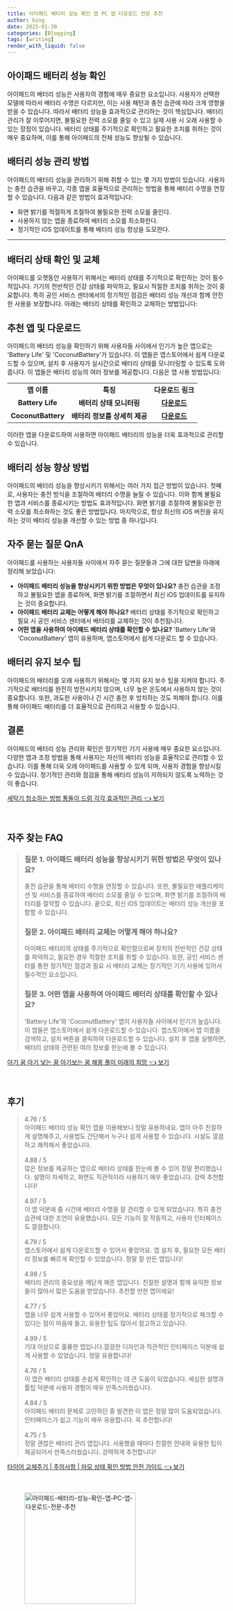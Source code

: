 ```yaml
---
title: 아이패드 배터리 성능 확인 앱 PC 앱 다운로드 전문 추천
author: bing
date: 2025-01-30
categories: [Blogging]
tags: [writing]
render_with_liquid: false
---
```



<h2 id='아이패드_배터리_성능_확인'>아이패드 배터리 성능 확인</h2>

<p>아이패드의 배터리 성능은 사용자의 경험에 매우 중요한 요소입니다. 사용자가 선택한 모델에 따라서 배터리 수명은 다르지만, 이는 사용 패턴과 충전 습관에 따라 크게 영향을 받을 수 있습니다. 따라서 배터리 성능을 효과적으로 관리하는 것이 핵심입니다. 배터리 관리가 잘 이루어지면, 불필요한 전력 소모를 줄일 수 있고 실제 사용 시 오래 사용할 수 있는 장점이 있습니다. 배터리 상태를 주기적으로 확인하고 필요한 조치를 취하는 것이 매우 중요하며, 이를 통해 아이패드의 전체 성능도 향상될 수 있습니다.</p>

<h2 id='배터리_성능_관리_방법'>배터리 성능 관리 방법</h2>

<p>아이패드의 배터리 성능을 관리하기 위해 취할 수 있는 몇 가지 방법이 있습니다. 사용자는 충전 습관을 바꾸고, 각종 앱을 효율적으로 관리하는 방법을 통해 배터리 수명을 연장할 수 있습니다. 다음과 같은 방법이 효과적입니다:</p>

<ul>
    <li>화면 밝기를 적절하게 조절하여 불필요한 전력 소모를 줄인다.</li>
    <li>사용하지 않는 앱을 종료하여 배터리 소모를 최소화한다.</li>
    <li>정기적인 iOS 업데이트를 통해 배터리 성능 향상을 도모한다.</li>
</ul>

<hr />

<h2 id='배터리_상태_확인_및_교체'>배터리 상태 확인 및 교체</h2>

<p>아이패드를 오랫동안 사용하기 위해서는 배터리 상태를 주기적으로 확인하는 것이 필수적입니다. 기기의 전반적인 건강 상태를 파악하고, 필요시 적절한 조치를 취하는 것이 중요합니다. 특히 공인 서비스 센터에서의 정기적인 점검은 배터리 성능 개선과 함께 안전한 사용을 보장합니다. 아래는 배터리 상태를 확인하고 교체하는 방법입니다:</p>

<h2 id='추천_앱_및_다운로드'>추천 앱 및 다운로드</h2>

<p>아이패드의 배터리 성능을 확인하기 위해 사용자들 사이에서 인기가 높은 앱으로는 'Battery Life' 및 'CoconutBattery'가 있습니다. 이 앱들은 앱스토어에서 쉽게 다운로드할 수 있으며, 설치 후 사용자가 실시간으로 배터리 상태를 모니터링할 수 있도록 도와줍니다. 이 앱들은 배터리 성능의 여러 정보를 제공합니다. 다음은 앱 사용 방법입니다:</p>

<table>
    <tr>
        <td style="text-align: center; height: 17px;"><b>앱 이름</b></td>
        <td style="text-align: center; height: 17px;"><b>특징</b></td>
        <td style="text-align: center; height: 17px;"><b>다운로드 링크</b></td>
    </tr>
    <tr>
        <td style="text-align: center; height: 17px;"><b>Battery Life</b></td>
        <td style="text-align: center; height: 17px;"><b>배터리 상태 모니터링</b></td>
        <td style="text-align: center; height: 17px;"><b><a href="https://apps.apple.com/app/battery-life/id999999999">다운로드</a></b></td>
    </tr>
    <tr>
        <td style="text-align: center; height: 17px;"><b>CoconutBattery</b></td>
        <td style="text-align: center; height: 17px;"><b>배터리 정보를 상세히 제공</b></td>
        <td style="text-align: center; height: 17px;"><b><a href="https://apps.apple.com/app/coconutbattery/id999999999">다운로드</a></b></td>
    </tr>
</table>

<p>이러한 앱을 다운로드하여 사용하면 아이패드 배터리의 성능을 더욱 효과적으로 관리할 수 있습니다.</p>

<h2 id='배터리_성능_향상_방법'>배터리 성능 향상 방법</h2>

<p>아이패드의 배터리 성능을 향상시키기 위해서는 여러 가지 접근 방법이 있습니다. 첫째로, 사용자는 충전 방식을 조절하여 배터리 수명을 늘릴 수 있습니다. 이와 함께 불필요한 앱과 서비스를 종료시키는 방법도 효과적입니다. 화면 밝기를 조절하여 불필요한 전력 소모를 최소화하는 것도 좋은 방법입니다. 마지막으로, 항상 최신의 iOS 버전을 유지하는 것이 배터리 성능을 개선할 수 있는 방법 중 하나입니다.</p>

<h2 id='자주_묻는_질문_QnA'>자주 묻는 질문 QnA</h2>

<p>아이패드를 사용하는 사용자들 사이에서 자주 묻는 질문들과 그에 대한 답변을 아래에 정리해 보았습니다:</p>

<ul>
    <li><b>아이패드 배터리 성능을 향상시키기 위한 방법은 무엇이 있나요?</b> 충전 습관을 조정하고 불필요한 앱을 종료하며, 화면 밝기를 조절하면서 최신 iOS 업데이트를 유지하는 것이 중요합니다.</li>
    <li><b>아이패드 배터리 교체는 어떻게 해야 하나요?</b> 배터리 상태를 주기적으로 확인하고 필요 시 공인 서비스 센터에서 배터리를 교체하는 것이 추천됩니다.</li>
    <li><b>어떤 앱을 사용하여 아이패드 배터리 상태를 확인할 수 있나요?</b> 'Battery Life'와 'CoconutBattery' 앱이 유용하며, 앱스토어에서 쉽게 다운로드 할 수 있습니다.</li>
</ul>

<h2 id='배터리_유지_보수_팁'>배터리 유지 보수 팁</h2>

<p>아이패드의 배터리를 오래 사용하기 위해서는 몇 가지 유지 보수 팁을 지켜야 합니다. 주기적으로 배터리를 완전히 방전시키지 않으며, 너무 높은 온도에서 사용하지 않는 것이 중요합니다. 또한, 과도한 사용이나 긴 시간 충전 후 방치하는 것도 피해야 합니다. 이를 통해 아이패드 배터리를 더 효율적으로 관리하고 사용할 수 있습니다.</p>

<h2 id='결론'>결론</h2>

<p>아이패드의 배터리 성능 관리와 확인은 장기적인 기기 사용에 매우 중요한 요소입니다. 다양한 앱과 조정 방법을 통해 사용자는 자신의 배터리 성능을 효율적으로 관리할 수 있습니다. 이를 통해 더욱 오래 아이패드를 사용할 수 있게 되며, 사용자 경험을 향상시킬 수 있습니다. 정기적인 관리와 점검을 통해 배터리 성능이 저하되지 않도록 노력하는 것이 좋습니다.</p>


<p><a class="click-button" title="세탁기 청소하는 방법 통돌이 드럼 각각 효과적인 관리" href="https://24nara.github.io/posts/%EC%84%B8%ED%83%81%EA%B8%B0-%EC%B2%AD%EC%86%8C%ED%95%98%EB%8A%94-%EB%B0%A9%EB%B2%95-%ED%86%B5%EB%8F%8C%EC%9D%B4-%EB%93%9C%EB%9F%BC-%EA%B0%81%EA%B0%81-%ED%9A%A8%EA%B3%BC%EC%A0%81%EC%9D%B8-%EA%B4%80%EB%A6%AC/" rel="dofollow">세탁기 청소하는 방법 통돌이 드럼 각각 효과적인 관리 👈 보기</a></p><br>
<h2 id='자주_찾는_FAQ'>자주 찾는 FAQ</h2>
<div itemscope="" itemtype="https://schema.org/FAQPage"> 
<blockquote> 
<div itemscope="" itemprop="mainEntity" itemtype="https://schema.org/Question"> 
<h3 itemprop="name">질문 1. 아이패드 배터리 성능을 향상시키기 위한 방법은 무엇이 있나요?</h3> 
<div itemscope="" itemprop="acceptedAnswer" itemtype="https://schema.org/Answer"> 
<span itemprop="text"> 
<p>충전 습관을 통해 배터리 수명을 연장할 수 있습니다. 또한, 불필요한 애플리케이션 및 서비스를 종료하여 배터리 소모를 줄일 수 있으며, 화면 밝기를 조절하여 배터리를 절약할 수 있습니다. 끝으로, 최신 iOS 업데이트는 배터리 성능 개선을 포함할 수 있습니다.</p> 
</span> 
</div> 
</div> 

<div itemscope="" itemprop="mainEntity" itemtype="https://schema.org/Question"> 
<h3 itemprop="name">질문 2. 아이패드 배터리 교체는 어떻게 해야 하나요?</h3> 
<div itemscope="" itemprop="acceptedAnswer" itemtype="https://schema.org/Answer"> 
<span itemprop="text"> 
<p>아이패드 배터리의 상태를 주기적으로 확인함으로써 장치의 전반적인 건강 상태를 파악하고, 필요한 경우 적절한 조치를 취할 수 있습니다. 또한, 공인 서비스 센터를 통한 정기적인 점검과 필요 시 배터리 교체는 장기적인 기기 사용에 있어서 필수적인 요소입니다.</p> 
</span> 
</div> 
</div> 

<div itemscope="" itemprop="mainEntity" itemtype="https://schema.org/Question"> 
<h3 itemprop="name">질문 3. 어떤 앱을 사용하여 아이패드 배터리 상태를 확인할 수 있나요?</h3> 
<div itemscope="" itemprop="acceptedAnswer" itemtype="https://schema.org/Answer"> 
<span itemprop="text"> 
<p>'Battery Life'와 'CoconutBattery' 앱이 사용자들 사이에서 인기가 높습니다. 이 앱들은 앱스토어에서 쉽게 다운로드할 수 있습니다. 앱스토어에서 앱 이름을 검색하고, 설치 버튼을 클릭하여 다운로드할 수 있습니다. 설치 후 앱을 실행하면, 배터리 상태와 관련된 여러 정보를 한눈에 볼 수 있습니다.</p> 
</span> 
</div> 
</div> 
</blockquote> 
</div>
<p><a class="click-button" title="아기 꿈 아기 낳는 꿈 아기보는 꿈 해몽 풀이 미래의 희망" href="https://24nara.github.io/posts/%EC%95%84%EA%B8%B0-%EA%BF%88-%EC%95%84%EA%B8%B0-%EB%82%B3%EB%8A%94-%EA%BF%88-%EC%95%84%EA%B8%B0%EB%B3%B4%EB%8A%94-%EA%BF%88-%ED%95%B4%EB%AA%BD-%ED%92%80%EC%9D%B4-%EB%AF%B8%EB%9E%98%EC%9D%98-%ED%9D%AC%EB%A7%9D/" rel="dofollow">아기 꿈 아기 낳는 꿈 아기보는 꿈 해몽 풀이 미래의 희망 👈 보기</a></p><br>
<h2 id='후기'>후기</h2>
<div itemscope itemtype="https://schema.org/Product">
  <blockquote>
  <div itemprop="review" itemscope itemtype="https://schema.org/Review">
      <div itemprop="reviewRating" itemscope itemtype="https://schema.org/Rating"> <span itemprop="ratingValue">4.76</span> / <span itemprop="bestRating">5</span> </div>
      <span itemprop="reviewBody">아이패드 배터리 성능 확인 앱을 이용해보니 정말 유용하네요. 앱이 아주 친절하게 설명해주고, 사용법도 간단해서 누구나 쉽게 사용할 수 있습니다. 시설도 깔끔하고 쾌적해서 좋았습니다.</span>
  </div>
  <br>
  <div itemprop="review" itemscope itemtype="https://schema.org/Review">
      <div itemprop="reviewRating" itemscope itemtype="https://schema.org/Rating"> <span itemprop="ratingValue">4.88</span> / <span itemprop="bestRating">5</span> </div>
      <span itemprop="reviewBody">많은 정보를 제공하는 앱으로 배터리 상태를 한눈에 볼 수 있어 정말 편리했습니다. 설명이 자세하고, 화면도 직관적이라 사용하기 매우 좋았습니다. 강력 추천합니다!</span>
  </div>
  <br>
  <div itemprop="review" itemscope itemtype="https://schema.org/Review">
      <div itemprop="reviewRating" itemscope itemtype="https://schema.org/Rating"> <span itemprop="ratingValue">4.97</span> / <span itemprop="bestRating">5</span> </div>
      <span itemprop="reviewBody">이 앱 덕분에 줌 시간에 배터리 수명을 잘 관리할 수 있게 되었습니다. 특히 충전 습관에 대한 조언이 유용했습니다. 모든 기능이 잘 작동하고, 사용자 인터페이스도 깔끔합니다.</span>
  </div>
  <br>
  <div itemprop="review" itemscope itemtype="https://schema.org/Review">
      <div itemprop="reviewRating" itemscope itemtype="https://schema.org/Rating"> <span itemprop="ratingValue">4.79</span> / <span itemprop="bestRating">5</span> </div>
      <span itemprop="reviewBody">앱스토어에서 쉽게 다운로드할 수 있어서 좋았어요. 앱 설치 후, 필요한 모든 배터리 정보를 빠르게 확인할 수 있었습니다. 정말 잘 만든 앱입니다!</span>
  </div>
  <br>
  <div itemprop="review" itemscope itemtype="https://schema.org/Review">
      <div itemprop="reviewRating" itemscope itemtype="https://schema.org/Rating"> <span itemprop="ratingValue">4.98</span> / <span itemprop="bestRating">5</span> </div>
      <span itemprop="reviewBody">배터리 관리의 중요성을 깨닫게 해준 앱입니다. 친절한 설명과 함께 유익한 정보들이 많아서 많은 도움을 받았습니다. 추천할 만한 앱이에요!</span>
  </div>
  <br>
  <div itemprop="review" itemscope itemtype="https://schema.org/Review">
      <div itemprop="reviewRating" itemscope itemtype="https://schema.org/Rating"> <span itemprop="ratingValue">4.77</span> / <span itemprop="bestRating">5</span> </div>
      <span itemprop="reviewBody">앱을 너무 쉽게 사용할 수 있어서 좋았어요. 배터리 상태를 정기적으로 체크할 수 있다는 점이 마음에 들고, 유용한 팁도 많아서 참고하고 있습니다.</span>
  </div>
  <br>
  <div itemprop="review" itemscope itemtype="https://schema.org/Review">
      <div itemprop="reviewRating" itemscope itemtype="https://schema.org/Rating"> <span itemprop="ratingValue">4.99</span> / <span itemprop="bestRating">5</span> </div>
      <span itemprop="reviewBody">기대 이상으로 훌륭한 앱입니다.깔끔한 디자인과 직관적인 인터페이스 덕분에 쉽게 사용할 수 있었습니다. 정말 유용합니다!</span>
  </div>
  <br>
  <div itemprop="review" itemscope itemtype="https://schema.org/Review">
      <div itemprop="reviewRating" itemscope itemtype="https://schema.org/Rating"> <span itemprop="ratingValue">4.76</span> / <span itemprop="bestRating">5</span> </div>
      <span itemprop="reviewBody">이 앱은 배터리 상태를 손쉽게 확인하는 데 큰 도움이 되었습니다. 세심한 설명과 툴팁 덕분에 사용자 경험이 매우 만족스러웠습니다.</span>
  </div>
  <br>
  <div itemprop="review" itemscope itemtype="https://schema.org/Review">
      <div itemprop="reviewRating" itemscope itemtype="https://schema.org/Rating"> <span itemprop="ratingValue">4.84</span> / <span itemprop="bestRating">5</span> </div>
      <span itemprop="reviewBody">아이패드 배터리 문제로 고민하던 중 발견한 이 앱은 정말 많이 도움되었습니다. 인터페이스가 쉽고 기능이 매우 유용합니다. 꼭 추천합니다!</span>
  </div>
  <br>
  <div itemprop="review" itemscope itemtype="https://schema.org/Review">
      <div itemprop="reviewRating" itemscope itemtype="https://schema.org/Rating"> <span itemprop="ratingValue">4.75</span> / <span itemprop="bestRating">5</span> </div>
      <span itemprop="reviewBody">정말 괜찮은 배터리 관리 앱입니다. 사용했을 때마다 친절한 안내와 유용한 팁이 제공되어서 만족스러웠습니다. 강력하게 추천합니다!</span>
  </div>
  </blockquote>
</div>
<p><a class="click-button" title="타이어 교체주기 | 주의사항 | 마모 상태 확인 방법 안전 가이드" href="https://24nara.github.io/posts/%ED%83%80%EC%9D%B4%EC%96%B4-%EA%B5%90%EC%B2%B4%EC%A3%BC%EA%B8%B0-%EC%A3%BC%EC%9D%98%EC%82%AC%ED%95%AD-%EB%A7%88%EB%AA%A8-%EC%83%81%ED%83%9C-%ED%99%95%EC%9D%B8-%EB%B0%A9%EB%B2%95-%EC%95%88%EC%A0%84-%EA%B0%80%EC%9D%B4%EB%93%9C/" rel="dofollow">타이어 교체주기 | 주의사항 | 마모 상태 확인 방법 안전 가이드 👈 보기</a></p><br>
<figure class="image"><img src="https://24nara.github.io/assets/img/thumbnail/아이패드-배터리-성능-확인-앱-PC-앱-다운로드-전문-추천.webp" alt="아이패드-배터리-성능-확인-앱-PC-앱-다운로드-전문-추천" width="256" height="256"></figure>